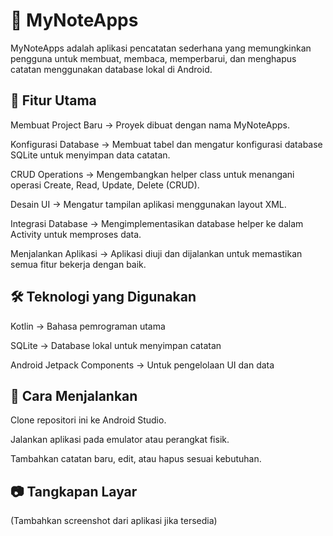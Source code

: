 # 📌 MyNoteApps
MyNoteApps adalah aplikasi pencatatan sederhana yang memungkinkan pengguna untuk membuat, membaca, memperbarui, dan menghapus catatan menggunakan database lokal di Android.

## 🔹 Fitur Utama
Membuat Project Baru → Proyek dibuat dengan nama MyNoteApps.

Konfigurasi Database → Membuat tabel dan mengatur konfigurasi database SQLite untuk menyimpan data catatan.

CRUD Operations → Mengembangkan helper class untuk menangani operasi Create, Read, Update, Delete (CRUD).

Desain UI → Mengatur tampilan aplikasi menggunakan layout XML.

Integrasi Database → Mengimplementasikan database helper ke dalam Activity untuk memproses data.

Menjalankan Aplikasi → Aplikasi diuji dan dijalankan untuk memastikan semua fitur bekerja dengan baik.

## 🛠 Teknologi yang Digunakan
Kotlin → Bahasa pemrograman utama

SQLite → Database lokal untuk menyimpan catatan

Android Jetpack Components → Untuk pengelolaan UI dan data

## 🚀 Cara Menjalankan
Clone repositori ini ke Android Studio.

Jalankan aplikasi pada emulator atau perangkat fisik.

Tambahkan catatan baru, edit, atau hapus sesuai kebutuhan.

## 📷 Tangkapan Layar
(Tambahkan screenshot dari aplikasi jika tersedia)
